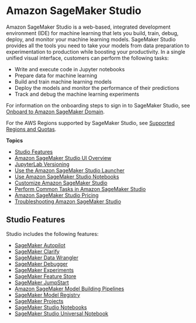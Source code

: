 # Amazon SageMaker Studio<a name="studio"></a>

Amazon SageMaker Studio is a web\-based, integrated development environment \(IDE\) for machine learning that lets you build, train, debug, deploy, and monitor your machine learning models\. SageMaker Studio provides all the tools you need to take your models from data preparation to experimentation to production while boosting your productivity\. In a single unified visual interface, customers can perform the following tasks:
+ Write and execute code in Jupyter notebooks
+ Prepare data for machine learning
+ Build and train machine learning models
+ Deploy the models and monitor the performance of their predictions
+ Track and debug the machine learning experiments

For information on the onboarding steps to sign in to SageMaker Studio, see [Onboard to Amazon SageMaker Domain](gs-studio-onboard.md)\.

For the AWS Regions supported by SageMaker Studio, see [Supported Regions and Quotas](regions-quotas.md)\.

**Topics**
+ [Studio Features](#studio-features)
+ [Amazon SageMaker Studio UI Overview](studio-ui.md)
+ [JupyterLab Versioning](studio-jl.md)
+ [Use the Amazon SageMaker Studio Launcher](studio-launcher.md)
+ [Use Amazon SageMaker Studio Notebooks](notebooks.md)
+ [Customize Amazon SageMaker Studio](studio-customize.md)
+ [Perform Common Tasks in Amazon SageMaker Studio](studio-tasks.md)
+ [Amazon SageMaker Studio Pricing](studio-pricing.md)
+ [Troubleshooting Amazon SageMaker Studio](studio-troubleshooting.md)

## Studio Features<a name="studio-features"></a>

Studio includes the following features:
+ [SageMaker Autopilot](https://docs.aws.amazon.com/sagemaker/latest/dg/autopilot-automate-model-development.html)
+ [SageMaker Clarify](https://docs.aws.amazon.com/sagemaker/latest/dg/clarify-fairness-and-explainability.html)
+ [SageMaker Data Wrangler](https://docs.aws.amazon.com/sagemaker/latest/dg/data-wrangler.html)
+ [SageMaker Debugger](https://docs.aws.amazon.com/sagemaker/latest/dg/debugger-on-studio.html)
+ [SageMaker Experiments](https://docs.aws.amazon.com/sagemaker/latest/dg/experiments.html)
+ [SageMaker Feature Store](https://docs.aws.amazon.com/sagemaker/latest/dg/feature-store-use-with-studio.html)
+ [SageMaker JumpStart](https://docs.aws.amazon.com/sagemaker/latest/dg/studio-jumpstart.html)
+ [Amazon SageMaker Model Building Pipelines](https://docs.aws.amazon.com/sagemaker/latest/dg/pipelines-studio.html)
+ [SageMaker Model Registry](https://docs.aws.amazon.com/sagemaker/latest/dg/model-registry.html)
+ [SageMaker Projects](https://docs.aws.amazon.com/sagemaker/latest/dg/sagemaker-projects.html)
+ [SageMaker Studio Notebooks](https://docs.aws.amazon.com/sagemaker/latest/dg/notebooks.html)
+ [SageMaker Studio Universal Notebook](https://docs.aws.amazon.com/sagemaker/latest/dg/studio-notebooks-emr-cluster.html)